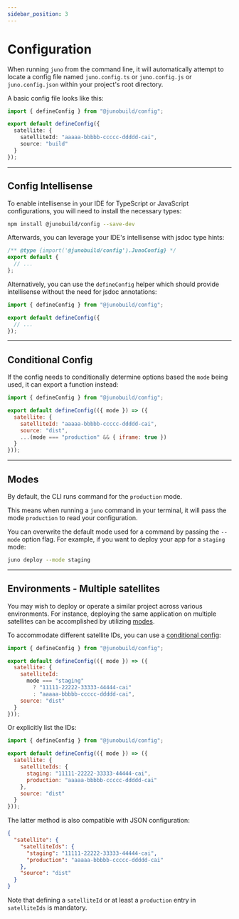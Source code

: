 ```yaml
---
sidebar_position: 3
---
```


# Configuration

When running `juno` from the command line, it will automatically attempt to locate a config file named `juno.config.ts` or `juno.config.js` or `juno.config.json` within your project's root directory.

A basic config file looks like this:

```typescript
import { defineConfig } from "@junobuild/config";

export default defineConfig({
  satellite: {
    satelliteId: "aaaaa-bbbbb-ccccc-ddddd-cai",
    source: "build"
  }
});
```

---

## Config Intellisense

To enable intellisense in your IDE for TypeScript or JavaScript configurations, you will need to install the necessary types:

```bash
npm install @junobuild/config --save-dev
```

Afterwards, you can leverage your IDE's intellisense with jsdoc type hints:

```javascript title="juno.config.js"
/** @type {import('@junobuild/config').JunoConfig} */
export default {
  // ...
};
```

Alternatively, you can use the `defineConfig` helper which should provide intellisense without the need for jsdoc annotations:

```javascript title="juno.config.js"
import { defineConfig } from "@junobuild/config";

export default defineConfig({
  // ...
});
```

---

## Conditional Config

If the config needs to conditionally determine options based the `mode` being used, it can export a function instead:

```javascript title="juno.config.js"
import { defineConfig } from "@junobuild/config";

export default defineConfig(({ mode }) => ({
  satellite: {
    satelliteId: "aaaaa-bbbbb-ccccc-ddddd-cai",
    source: "dist",
    ...(mode === "production" && { iframe: true })
  }
}));
```

---

## Modes

By default, the CLI runs command for the `production` mode.

This means when running a `juno` command in your terminal, it will pass the mode `production` to read your configuration.

You can overwrite the default mode used for a command by passing the `--mode` option flag. For example, if you want to deploy your app for a `staging` mode:

```bash
juno deploy --mode staging
```

---

## Environments - Multiple satellites

You may wish to deploy or operate a similar project across various environments. For instance, deploying the same application on multiple satellites can be accomplished by utilizing [modes](#modes).

To accommodate different satellite IDs, you can use a [conditional config](#conditional-config):

```javascript title="juno.config.js"
import { defineConfig } from "@junobuild/config";

export default defineConfig(({ mode }) => ({
  satellite: {
    satelliteId:
      mode === "staging"
        ? "11111-22222-33333-44444-cai"
        : "aaaaa-bbbbb-ccccc-ddddd-cai",
    source: "dist"
  }
}));
```

Or explicitly list the IDs:

```javascript title="juno.config.js"
import { defineConfig } from "@junobuild/config";

export default defineConfig(({ mode }) => ({
  satellite: {
    satelliteIds: {
      staging: "11111-22222-33333-44444-cai",
      production: "aaaaa-bbbbb-ccccc-ddddd-cai"
    },
    source: "dist"
  }
}));
```

The latter method is also compatible with JSON configuration:

```json title="juno.config.json"
{
  "satellite": {
    "satelliteIds": {
      "staging": "11111-22222-33333-44444-cai",
      "production": "aaaaa-bbbbb-ccccc-ddddd-cai"
    },
    "source": "dist"
  }
}
```

Note that defining a `satelliteId` or at least a `production` entry in `satelliteIds` is mandatory.
